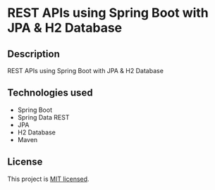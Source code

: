 # REST APIs using Spring Boot with JPA & H2 Database

## Description

REST APIs using Spring Boot with JPA & H2 Database

## Technologies used

- Spring Boot
- Spring Data REST
- JPA
- H2 Database
- Maven

## License

This project is [MIT licensed](LICENSE).
